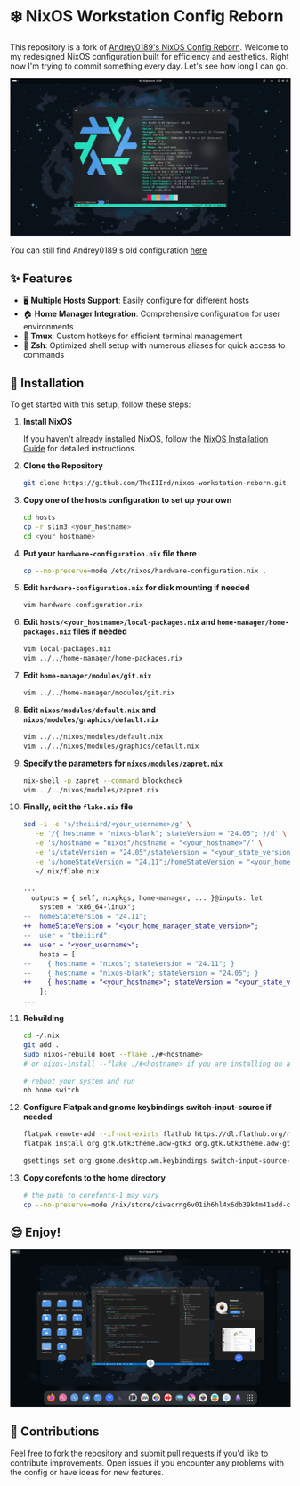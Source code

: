 # ❄️ NixOS Workstation Config Reborn

This repository is a fork of [Andrey0189's NixOS Config Reborn](https://github.com/Andrey0189/nixos-config-reborn). Welcome to my redesigned NixOS configuration built for efficiency and aesthetics. Right now I'm trying to commit something every day. Let's see how long I can go.

![screenshot](./screenshots/screenshot-gnome-1.png)

You can still find Andrey0189's old configuration [here](https://github.com/Andrey0189/nixos-config)

## ✨ Features

- 🖥️ **Multiple Hosts Support**: Easily configure for different hosts
- 🏠 **Home Manager Integration**: Comprehensive configuration for user environments
- 🧇 **Tmux**: Custom hotkeys for efficient terminal management
- 🌟 **Zsh**: Optimized shell setup with numerous aliases for quick access to commands

## 🚀 Installation

To get started with this setup, follow these steps:

1. **Install NixOS**

   If you haven't already installed NixOS, follow the [NixOS Installation Guide](https://nixos.org/manual/nixos/stable/#sec-installation) for detailed instructions.

2. **Clone the Repository**

    ```bash
    git clone https://github.com/TheIIIrd/nixos-workstation-reborn.git ~/.nix && cd ~/.nix
    ```

3. **Copy one of the hosts configuration to set up your own**

    ```bash
    cd hosts
    cp -r slim3 <your_hostname>
    cd <your_hostname>
    ```

4. **Put your `hardware-configuration.nix` file there**

    ```bash
    cp --no-preserve=mode /etc/nixos/hardware-configuration.nix .
    ```

5. **Edit `hardware-configuration.nix` for disk mounting if needed**

    ```bash
    vim hardware-configuration.nix
    ```

6. **Edit `hosts/<your_hostname>/local-packages.nix` and `home-manager/home-packages.nix` files if needed**

    ```bash
    vim local-packages.nix
    vim ../../home-manager/home-packages.nix
    ```

7. **Edit `home-manager/modules/git.nix`**

    ```bash
    vim ../../home-manager/modules/git.nix
    ```

8. **Edit `nixos/modules/default.nix` and `nixos/modules/graphics/default.nix`**

    ```bash
    vim ../../nixos/modules/default.nix
    vim ../../nixos/modules/graphics/default.nix
    ```

9. **Specify the parameters for `nixos/modules/zapret.nix`**

    ```bash
    nix-shell -p zapret --command blockcheck
    vim ../../nixos/modules/zapret.nix
    ```

10. **Finally, edit the `flake.nix` file**

    ```bash
    sed -i -e 's/theiiird/<your_username>/g' \
       -e '/{ hostname = "nixos-blank"; stateVersion = "24.05"; }/d' \
       -e 's/hostname = "nixos"/hostname = "<your_hostname>"/' \
       -e 's/stateVersion = "24.05"/stateVersion = "<your_state_version>"/' \
       -e 's/homeStateVersion = "24.11";/homeStateVersion = "<your_home_manager_state_version>";/' \
       ~/.nix/flake.nix
    ```

    ```diff
    ...
      outputs = { self, nixpkgs, home-manager, ... }@inputs: let
        system = "x86_64-linux";
    --  homeStateVersion = "24.11";
    ++  homeStateVersion = "<your_home_manager_state_version>";
    --  user = "theiiird";
    ++  user = "<your_username>";
        hosts = [
    --    { hostname = "nixos"; stateVersion = "24.11"; }
    --    { hostname = "nixos-blank"; stateVersion = "24.05"; }
    ++    { hostname = "<your_hostname>"; stateVersion = "<your_state_version>"; }
        ];
    ...
    ```

11. **Rebuilding**

    ```bash
    cd ~/.nix
    git add .
    sudo nixos-rebuild boot --flake ./#<hostname>
    # or nixos-install --flake ./#<hostname> if you are installing on a fresh system
    ```

    ```bash
    # reboot your system and run
    nh home switch
    ```

12. **Configure Flatpak and gnome keybindings switch-input-source if needed**

    ```bash
    flatpak remote-add --if-not-exists flathub https://dl.flathub.org/repo/flathub.flatpakrepo
    flatpak install org.gtk.Gtk3theme.adw-gtk3 org.gtk.Gtk3theme.adw-gtk3-dark com.github.tchx84.Flatseal
    ```

    ```bash
    gsettings set org.gnome.desktop.wm.keybindings switch-input-source-backward "['<Alt>Shift_L']"
    ```

13. **Copy corefonts to the home directory**

    ```bash
    # the path to corefonts-1 may vary
    cp --no-preserve=mode /nix/store/ciwacrng6v01ih6hl4x6db39k4m41add-corefonts-1/share/fonts/truetype/* ~/.local/share/fonts
    ```

## 😎 Enjoy!

![screenshot](./screenshots/screenshot-gnome-2.png)

## 🤝 Contributions

Feel free to fork the repository and submit pull requests if you'd like to contribute improvements. Open issues if you encounter any problems with the config or have ideas for new features.
